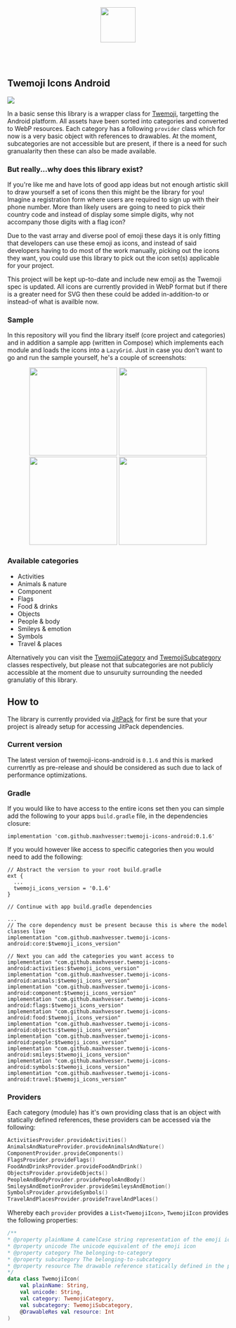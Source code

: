 <p align="center">
  </br>
  </br>
  <img src="https://emojipedia-us.s3.dualstack.us-west-1.amazonaws.com/thumbs/240/twitter/282/smiling-face-with-heart-eyes_1f60d.png" height="80"></img>
  </br>
  </br>
  </br>
  </br>
</p>

## Twemoji Icons Android

[![](https://jitpack.io/v/maxhvesser/twemoji-icons-android.svg)](https://jitpack.io/#maxhvesser/twemoji-icons-android)

In a basic sense this library is a wrapper class for [Twemoji](https://github.com/twitter/twemoji), targetting the Android platform. All assets have been sorted into categories and converted to WebP resources. Each category has a following `provider` class which for now is a very basic object with references to drawables. At the moment, subcategories are not accessible but are present, if there is a need for such granualarity then these can also be made available.

### But really...why does this library exist?

If you're like me and have lots of good app ideas but not enough artistic skill to draw yourself a set of icons then this might be the library for you! Imagine a registration form where users are required to sign up with their phone number. More than likely users are going to need to pick their country code and instead of display some simple digits, why not accompany those digits with a flag icon?

Due to the vast array and diverse pool of emoji these days it is only fitting that developers can use these emoji as icons, and instead of said developers having to do most of the work manually, picking out the icons they want, you could use this library to pick out the icon set(s) applicable for your project.

This project will be kept up-to-date and include new emoji as the Twemoji spec is updated. All icons are currently provided in WebP format but if there is a greater need for SVG then these could be added in-addition-to or instead-of what is availble now.

### Sample

In this repository will you find the library itself (core project and categories) and in addition a sample app (written in Compose) which implements each module and loads the icons into a `LazyGrid`. Just in case you don't want to go and run the sample yourself, he's a couple of screenshots:

<p align="center">
    <img
        src="https://user-images.githubusercontent.com/46483870/129178025-a9e03f94-0d8d-4326-95e1-07a468979ba6.png"
        width="200">
    <img
        src="https://user-images.githubusercontent.com/46483870/129178037-aaca733f-7e1a-4cdc-88c9-d5549d70480c.png"
        width="200">
    <img 
        src="https://user-images.githubusercontent.com/46483870/129178045-9f124e12-3482-4207-bdcf-6bccb1a598f0.png"
        width="200">
    <img 
        src="https://user-images.githubusercontent.com/46483870/129178056-37312d84-7d29-41f9-82c2-3a754fbdb891.png"
        width="200">
</p>

### Available categories

- Activities
- Animals & nature
- Component
- Flags
- Food & drinks
- Objects
- People & body
- Smileys & emotion
- Symbols
- Travel & places

Alternatively you can visit the [TwemojiCategory](https://github.com/maxhvesser/twemoji-icons-android/blob/main/core/src/main/java/no/mhl/twemojiiconsandroid/core/model/TwemojiCategory.kt) and [TwemojiSubcategory](https://github.com/maxhvesser/twemoji-icons-android/blob/main/core/src/main/java/no/mhl/twemojiiconsandroid/core/model/TwemojiSubcategory.kt) classes respectively, but please not that subcategories are not publicly accessible at the moment due to unsuruity surrounding the needed granulatiy of this library.

## How to

The library is currently provided via [JitPack](https://jitpack.io/#maxhvesser/twemoji-icons-android) for first be sure that your project is already setup for accessing JitPack dependencies. 

### Current version

The latest version of twemoji-icons-android is `0.1.6` and this is marked currenrtly as pre-release and should be considered as such due to lack of performance optimizations.

### Gradle

If you would like to have access to the entire icons set then you can simple add the following to your apps `build.gradle` file, in the dependencies closure:

```
implementation 'com.github.maxhvesser:twemoji-icons-android:0.1.6'
```

If you would however like access to specific categories then you would need to add the following: 

```Gradle
// Abstract the version to your root build.gradle
ext {
  ...
  twemoji_icons_version = '0.1.6'
}

// Continue with app build.gradle dependencies

...
// The core dependency must be present because this is where the model classes live
implementation "com.github.maxhvesser.twemoji-icons-android:core:$twemoji_icons_version"

// Next you can add the categories you want access to
implementation "com.github.maxhvesser.twemoji-icons-android:activities:$twemoji_icons_version"
implementation "com.github.maxhvesser.twemoji-icons-android:animals:$twemoji_icons_version"
implementation "com.github.maxhvesser.twemoji-icons-android:component:$twemoji_icons_version"
implementation "com.github.maxhvesser.twemoji-icons-android:flags:$twemoji_icons_version"
implementation "com.github.maxhvesser.twemoji-icons-android:food:$twemoji_icons_version"
implementation "com.github.maxhvesser.twemoji-icons-android:objects:$twemoji_icons_version"
implementation "com.github.maxhvesser.twemoji-icons-android:people:$twemoji_icons_version"
implementation "com.github.maxhvesser.twemoji-icons-android:smileys:$twemoji_icons_version"
implementation "com.github.maxhvesser.twemoji-icons-android:symbols:$twemoji_icons_version"
implementation "com.github.maxhvesser.twemoji-icons-android:travel:$twemoji_icons_version"

```

### Providers

Each category (module) has it's own providing class that is an object with statically defined references, these providers can be accessed via the following:

```Kotlin
ActivitiesProvider.provideActivities()
AnimalsAndNatureProvider.provideAnimalsAndNature()
ComponentProvider.provideComponents()
FlagsProvider.provideFlags()
FoodAndDrinksProvider.provideFoodAndDrink()
ObjectsProvider.provideObjects()
PeopleAndBodyProvider.providePeopleAndBody()
SmileysAndEmotionProvider.provideSmileysAndEmotion()
SymbolsProvider.provideSymbols()
TravelAndPlacesProvider.provideTravelAndPlaces()
```

Whereby each `provider` provides a `List<TwemojiIcon>`, `TwemojiIcon` provides the following properties: 

```Kotlin
/**
* @property plainName A camelCase string representation of the emoji icon aka it's name
* @property unicode The unicode equivalent of the emoji icon
* @property category The belonging-to-category
* @property subcategory The belonging-to-subcategory
* @property resource The drawable reference statically defined in the provider class
*/
data class TwemojiIcon(
    val plainName: String,
    val unicode: String,
    val category: TwemojiCategory,
    val subcategory: TwemojiSubcategory,
    @DrawableRes val resource: Int
)
```
